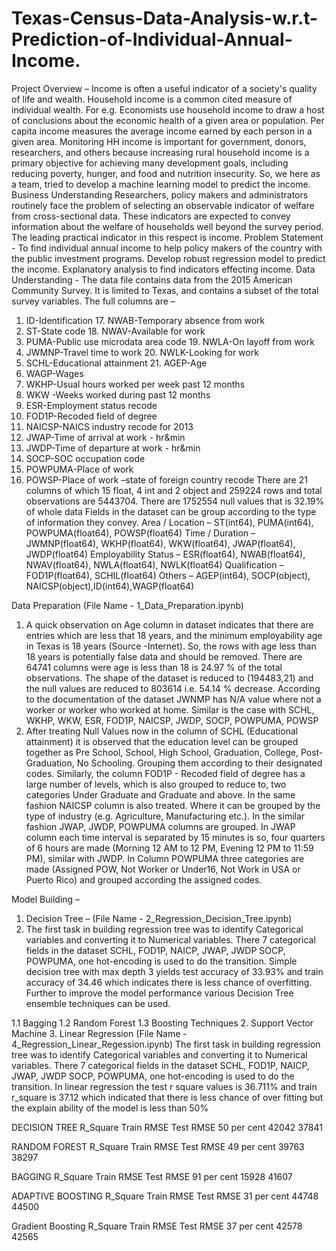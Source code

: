 # Texas-Census-Data-Analysis-w.r.t-Prediction-of-Individual-Annual-Income.
Project Overview – Income is often a useful indicator of a society's quality of life and wealth. 
Household income is a common cited measure of individual wealth. For e.g. Economists use household income to draw a host of conclusions about the economic health of a given area or population. Per capita income measures the average income earned by each person in a given area.
Monitoring HH income is important for government, donors, researchers, and others because increasing rural household income is a primary objective for achieving many development goals, including reducing poverty, hunger, and food and nutrition insecurity. So, we here as a team, tried to develop a machine learning model to predict the income.
Business Understanding Researchers, policy makers and administrators routinely face the problem of selecting an observable indicator of welfare from cross-sectional data. These indicators are expected to convey information about the welfare of households well beyond the survey period. The leading practical indicator in this respect is income.
Problem Statement - To find individual annual income to help policy makers of the country with the public investment programs. Develop robust regression model to predict the income. Explanatory analysis to find indicators effecting income.
Data Understanding - The data file contains data from the 2015 American Community Survey. It is limited to Texas, and contains a subset of the total survey variables. The full columns are –
1.  ID-Identification                                                                      17. NWAB-Temporary absence from work
2.  ST-State code                                                                          18. NWAV-Available for work 
3.  PUMA-Public use microdata area code                                                    19. NWLA-On layoff from work 
4.  JWMNP-Travel time to work                                                              20. NWLK-Looking for work
5.  SCHL-Educational attainment                                                            21. AGEP-Age
6.  WAGP-Wages
7.  WKHP-Usual hours worked per week past 12 months
8.  WKW -Weeks worked during past 12 months
9.  ESR-Employment status recode
10. FOD1P-Recoded field of degree  
11. NAICSP-NAICS industry recode for 2013
12. JWAP-Time of arrival at work - hr&min 
13. JWDP-Time of departure at work - hr&min 
14. SOCP-SOC occupation code  
15. POWPUMA-Place of work
16. POWSP-Place of work –state of foreign country recode
There are 21 columns of which 15 float, 4 int and 2 object and 259224 rows and total observations are 5443704. There are 1752554 null values that is 32.19% of whole data
Fields in the dataset can be group according to the type of information they convey.
Area / Location – ST(int64), PUMA(int64), POWPUMA(float64), POWSP(float64)
Time / Duration – JWMNP(float64), WKHP(float64), WKW(float64), JWAP(float64), JWDP(float64) 
Employability Status – ESR(float64), NWAB(float64), NWAV(float64), NWLA(float64), NWLK(float64) 
Qualification – FOD1P(float64), SCHIL(float64)
Others – AGEP(int64), SOCP(object), NAICSP(object),ID(int64),WAGP(float64)

Data Preparation (File Name - 1_Data_Preparation.ipynb)  

1. A quick observation on Age column in dataset indicates that there are entries which are less that 18 years, and the minimum employability age in Texas is 18 years (Source -Internet). So, the rows with age less than 18 years is potentially false data and should be removed. There are 64741 columns were age is less than 18 is 24.97 % of the total observations. The shape of the dataset is reduced to (194483,21) and the null values are reduced to 803614 i.e. 54.14 % decrease. 
According to the documentation of the dataset JWNMP has N/A value where not a worker or worker who worked at home. Similar is the case with SCHL, WKHP, WKW, ESR, FOD1P, NAICSP, JWDP, SOCP, POWPUMA, POWSP
2. After treating Null Values now in the column of SCHL (Educational attainment) it is observed that the education level can be grouped together as Pre School, School, High School, Graduation, College, Post-Graduation, No Schooling. Grouping them according to their designated codes. Similarly, the column FOD1P - Recoded field of degree has a large number of levels, which is also grouped to reduce to, two categories Under Graduate and Graduate and above. In the same fashion NAICSP column is also treated. Where it can be grouped by the type of industry (e.g. Agriculture, Manufacturing etc.). In the similar fashion JWAP, JWDP, POWPUMA columns are grouped.
In JWAP column each time interval is separated by 15 minutes is so, four quarters of 6 hours are made (Morning 12 AM to 12 PM, Evening 12 PM to 11:59 PM), similar with JWDP. In Column POWPUMA three categories are made (Assigned POW, Not Worker or Under16, Not Work in USA or Puerto Rico) and grouped according the assigned codes. 

Model Building – 
1. Decision Tree – (File Name - 2_Regression_Decision_Tree.ipynb)
1. The first task in building regression tree was to identify Categorical variables and converting it to Numerical variables. There 7 categorical fields in the dataset SCHL, FOD1P, NAICP, JWAP, JWDP SOCP, POWPUMA, one hot-encoding is used to do the transition. Simple decision tree with max depth 3 yields test accuracy of 33.93% and train accuracy of 34.46 which indicates there is less chance of overfitting.
Further to improve the model performance various Decision Tree ensemble techniques can be used.
                                                                
1.1 Bagging
1.2 Random Forest
1.3 Boosting Techniques
2. Support Vector Machine
3. Linear Regression (File Name - 4_Regression_Linear_Regession.ipynb)
The first task in building regression tree was to identify Categorical variables and converting it to Numerical variables. There 7 categorical fields in the dataset SCHL, FOD1P, NAICP, JWAP, JWDP SOCP, POWPUMA, one hot-encoding is used to do the transition. In linear regression the test r square values is 36.711% and train r_square is 37.12 which indicated that there is less chance of over fitting but the explain ability of the model is less than 50%   

DECISION TREE
R_Square	Train RMSE	Test RMSE
50 per cent	42042	37841

RANDOM FOREST 
R_Square	Train RMSE	Test RMSE
49 per cent	39763	38297

BAGGING
R_Square	Train RMSE	Test RMSE
91 per cent	15928	41607

ADAPTIVE BOOSTING
R_Square	Train RMSE	Test RMSE
31 per cent	44748	44500

Gradient Boosting
R_Square	Train RMSE	Test RMSE
37 per cent	42578	42565

